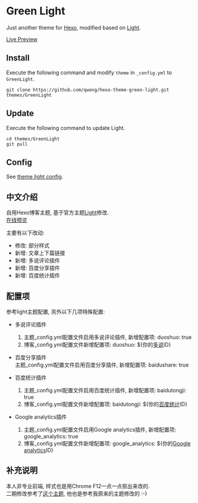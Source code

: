 # Green Light

Just another theme for [Hexo](https://hexo.io),  modified based on [Light](https://github.com/hexojs/hexo-theme-light).

[Live Preview](http://www.pingan.im)

## Install

Execute the following command and modify `theme` in `_config.yml` to `GreenLight`.

```
git clone https://github.com/qwong/hexo-theme-green-light.git themes/GreenLight
```

## Update

Execute the following command to update Light.

```
cd themes/GreenLight
git pull
```

## Config

See [theme light config](https://github.com/hexojs/hexo-theme-light#config).

## 中文介绍

自用Hexo博客主题, 基于官方主题[Light](https://github.com/hexojs/hexo-theme-light)修改.  
[在线预览](http://www.pingan.im)

主要有以下改动:

- 修改: 部分样式
- 新增: 文章上下篇链接
- 新增: 多说评论插件
- 新增: 百度分享插件
- 新增: 百度统计插件

## 配置项

参考light主题配置, 另外以下几项特殊配置:

- 多说评论插件  
  1. 主题_config.yml配置文件启用多说评论插件, 新增配置项: duoshuo: true  
  2. 博客_config.yml配置文件新增配置项: duoshuo: ${你的[多说](http://www.duoshuo.com)ID}

- 百度分享插件  
  主题_config.yml配置文件启用百度分享插件, 新增配置项: baidushare: true  

- 百度统计插件  
  1. 主题_config.yml配置文件启用百度统计插件, 新增配置项: baidutongji: true  
  2. 博客_config.yml配置文件新增配置项: baidutongji: ${你的[百度统计](http://tongji.baidu.com)ID}

- Google analytics插件  
  1. 主题_config.yml配置文件启用Google analytics插件, 新增配置项: google_analytics: true  
  2. 博客_config.yml配置文件新增配置项: google_analytics: ${你的[Google analytics](https://www.google.com/analytics)ID}

## 补充说明
  本人非专业前端, 样式也是用Chrome F12一点一点抠出来改的.  
  二期修改参考了[这个主题](https://github.com/licheedev/hexo-theme-lightgreen), 他也是参考我原来的主题修改的 :-)